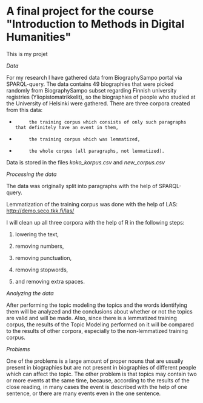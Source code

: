 # A final project for the course "Introduction to Methods in Digital Humanities"

This is my projet

_Data_

For my research I have gathered data from BiographySampo portal via SPARQL-query. The data contains 49 biographies that were picked randomly from BiographySampo subset regarding Finnish university registries (Yliopistomatrikkelit), so the biographies of people who studied at the University of Helsinki were gathered. There are three corpora created from this data:

-          the training corpus which consists of only such paragraphs that definitely have an event in them,

-          the training corpus which was lemmatized,

-          the whole corpus (all paragraphs, not lemmatized).

Data is stored in the files _koko_korpus.csv_ and _new_corpus.csv_

_Processing the data_

The data was originally split into paragraphs with the help of SPARQL-query.

Lemmatization of the training corpus was done with the help of LAS:
http://demo.seco.tkk.fi/las/

I will clean up all three corpora with the help of R in the following steps:

1)    lowering the text,

2)    removing numbers,

3)    removing punctuation,

4)    removing stopwords,

5)    and removing extra spaces.

_Analyzing the data_

After performing the topic modeling the topics and the words identifying them will be analyzed and the conclusions about whether or not the topics are valid and will be made. Also, since there is a lemmatized training corpus, the results of the Topic Modeling performed on it will be compared to the results of other corpora, especially to the non-lemmatized training corpus.

_Problems_

One of the problems is a large amount of proper nouns that are usually present in biographies but are not present in biographies of different people which can affect the topic. The other problem is that topics may contain two or more events at the same time, because, according to the results of the close reading, in many cases the event is described with the help of one sentence, or there are many events even in the one sentence.
